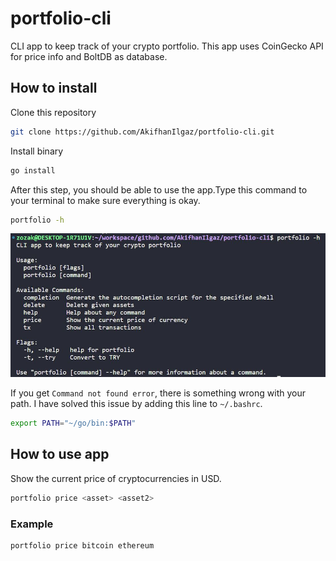 # portfolio-cli

CLI app to keep track of your crypto portfolio. This app uses CoinGecko API for price info and BoltDB as database.

## How to install

Clone this repository

```bash
git clone https://github.com/AkifhanIlgaz/portfolio-cli.git
```

Install binary

```bash
go install
```

After this step, you should be able to use the app.Type this command to your terminal to make sure everything is okay.

```bash
portfolio -h
```

![help](https://github.com/AkifhanIlgaz/portfolio-cli/blob/main/readme-imgs/portfolio-h.jpg)

If you get `Command not found error`, there is something wrong with your path. I have solved this issue by adding this line to `~/.bashrc`.

```bash
export PATH="~/go/bin:$PATH"
```

## How to use app

Show the current price of cryptocurrencies in USD.

```bash
portfolio price <asset> <asset2>
```

### Example

```bash
portfolio price bitcoin ethereum
```

